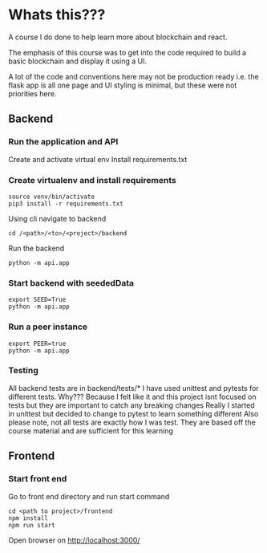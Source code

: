 # Whats this???
A course I do done to help learn more about blockchain and react. 

The emphasis of this course was to get into the code required to build a basic blockchain and display it using a UI.

A lot of the code and conventions here may not be production ready i.e. the flask app is all one page and UI styling is minimal, 
but these were not priorities here.

## Backend
### Run the application and API
Create and activate virtual env
Install requirements.txt

### Create virtualenv and install requirements
```
source venv/bin/activate
pip3 install -r requirements.txt
```

Using cli navigate to backend
```
cd /<path>/<to>/<project>/backend
```
Run the backend
```
python -m api.app
``` 
### Start backend with seededData
```
export SEED=True
python -m api.app
```

### Run a peer instance

```
export PEER=true
python -m api.app
```

### Testing
All backend tests are in backend/tests/*
I have used unittest and pytests for different tests.
Why??? Because I felt like it and this project isnt focused on tests but they are important to catch any breaking changes
Really I started in unittest but decided to change to pytest to learn something different
Also please note, not all tests are exactly how I was test. They are based off the course material and are sufficient for this learning

## Frontend

### Start front end

Go to front end directory and run start command

```
cd <path to project>/frontend
npm install
npm run start
```

Open browser on [http://localhost:3000/](http://localhost:3000/)
